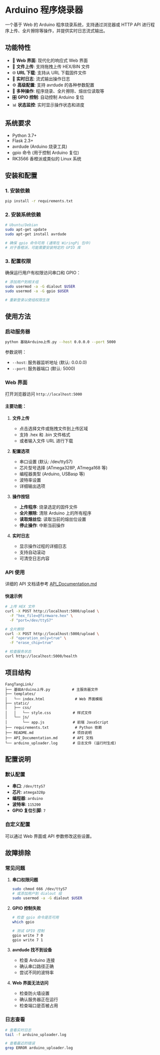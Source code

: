 # Arduino 程序烧录器

一个基于 Web 的 Arduino 程序烧录系统，支持通过浏览器或 HTTP API 进行程序上传、全片擦除等操作，并提供实时日志流式输出。

## 功能特性

- 🚀 **Web 界面**: 现代化的响应式 Web 界面
- 📁 **文件上传**: 支持拖拽上传 HEX/BIN 文件
- 🌐 **URL 下载**: 支持从 URL 下载固件文件
- 📡 **实时日志**: 流式输出操作日志
- ⚙️ **高级配置**: 支持 avrdude 的各种参数配置
- 🔧 **多种操作**: 程序烧录、全片擦除、熔丝位读取等
- 🎛️ **GPIO 控制**: 自动控制 Arduino 复位
- 📊 **状态监控**: 实时显示操作状态和进度

## 系统要求

- Python 3.7+
- Flask 2.3+
- avrdude (Arduino 烧录工具)
- gpio 命令 (用于控制 Arduino 复位)
- RK3566 香橙派或类似的 Linux 系统

## 安装和配置

### 1. 安装依赖

```bash
pip install -r requirements.txt
```

### 2. 安装系统依赖

```bash
# Ubuntu/Debian
sudo apt-get update
sudo apt-get install avrdude

# 确保 gpio 命令可用 (通常在 WiringPi 包中)
# 对于香橙派，可能需要安装特定的 GPIO 库
```

### 3. 配置权限

确保运行用户有权限访问串口和 GPIO：

```bash
# 添加用户到相关组
sudo usermod -a -G dialout $USER
sudo usermod -a -G gpio $USER

# 重新登录以使组权限生效
```

## 使用方法

### 启动服务器

```bash
python 基础Arduino上传.py --host 0.0.0.0 --port 5000
```

参数说明：
- `--host`: 服务器监听地址 (默认: 0.0.0.0)
- `--port`: 服务器端口 (默认: 5000)

### Web 界面

打开浏览器访问 `http://localhost:5000`

#### 主要功能：

1. **文件上传**
   - 点击选择文件或拖拽文件到上传区域
   - 支持 .hex 和 .bin 文件格式
   - 或者输入文件 URL 进行下载

2. **配置选项**
   - 串口设置 (默认: /dev/ttyS7)
   - 芯片型号选择 (ATmega328P, ATmega168 等)
   - 编程器类型 (Arduino, USBasp 等)
   - 波特率设置
   - 详细输出选项

3. **操作按钮**
   - **上传程序**: 烧录选定的固件文件
   - **全片擦除**: 清除 Arduino 上的所有程序
   - **读取熔丝位**: 读取当前的熔丝位设置
   - **停止操作**: 中断当前操作

4. **实时日志**
   - 显示操作过程的详细日志
   - 支持自动滚动
   - 可清空日志内容

### API 使用

详细的 API 文档请参考 [API_Documentation.md](API_Documentation.md)

#### 快速示例

```bash
# 上传 HEX 文件
curl -X POST http://localhost:5000/upload \
  -F "hex_file=@firmware.hex" \
  -F "port=/dev/ttyS7"

# 全片擦除
curl -X POST http://localhost:5000/upload \
  -F "operation_only=true" \
  -F "erase_chip=true"

# 检查服务状态
curl http://localhost:5000/health
```

## 项目结构

```
FangTangLink/
├── 基础Arduino上传.py          # 主服务器文件
├── templates/
│   └── index.html              # Web 界面模板
├── static/
│   ├── css/
│   │   └── style.css          # 样式文件
│   └── js/
│       └── app.js             # 前端 JavaScript
├── requirements.txt            # Python 依赖
├── README.md                  # 项目说明
├── API_Documentation.md       # API 文档
└── arduino_uploader.log       # 日志文件 (运行时生成)
```

## 配置说明

### 默认配置

- **串口**: `/dev/ttyS7`
- **芯片**: `atmega328p`
- **编程器**: `arduino`
- **波特率**: `115200`
- **GPIO 复位引脚**: `7`

### 自定义配置

可以通过 Web 界面或 API 参数修改这些设置。

## 故障排除

### 常见问题

1. **串口权限问题**
   ```bash
   sudo chmod 666 /dev/ttyS7
   # 或添加用户到 dialout 组
   sudo usermod -a -G dialout $USER
   ```

2. **GPIO 控制失败**
   ```bash
   # 检查 gpio 命令是否可用
   which gpio

   # 测试 GPIO 控制
   gpio write 7 0
   gpio write 7 1
   ```

3. **avrdude 找不到设备**
   - 检查 Arduino 连接
   - 确认串口路径正确
   - 尝试不同的波特率

4. **Web 界面无法访问**
   - 检查防火墙设置
   - 确认服务器正在运行
   - 检查端口是否被占用

### 日志查看

```bash
# 查看实时日志
tail -f arduino_uploader.log

# 查看最近的错误
grep ERROR arduino_uploader.log
```